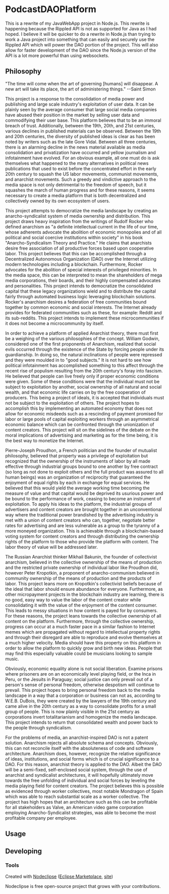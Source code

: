 # PodcastDAOPlatform
This is a rewrite of my JavaWebApp project in Node.js. This rewrite is happening because the Rippled API is not as supported for Java as I had hoped. I believe it will be quicker to do a rewrite in Node.js than trying to work a Java project into something that can easily and securely use the Rippled API which will power the DAO portion of the project. This will also allow for faster development of the DAO since the Node.js version of the API is a lot more powerful than using websockets.

## Philosophy
"The time will come when the art of governing [humans] will disappear. A new art will take its place, the art of administering things." --Saint Simon

This project is a response to the consolidation of media power and publishing and large scale industry's exploitation of user data. It can be plainly seen by the average consumer that large social media companies have abused their position in the market by selling user data and commodifying their user base. This platform believes that to be an immoral breach of trust. Additionally, between the 19th, 20th, and 21st centuries, various declines in published materials can be observed. Between the 19th and 20th centuries, the diversity of published ideas is clear as has been noted by writers such as the late Gore Vidal. Between all three centuries, there is an alarming decline in the news material available as media consolidation and privatization have occurred and yellow journalism and infotainment have evolved. For an obvious example, all one must do is ask themselves what happened to the many alternatives in political news publications that used to exist before the concentrated effort in the early 20th century to squash the US labor movements, communist movements, and anarchist movements. Such a greedy and vindictive approach to the media space is not only detrimental to the freedom of speech, but it squashes the march of human progress and for these reasons, it seems necessary to create a media platform that is both decentralized and collectively owned by its own ecosystem of users.

This project attempts to democratize the media landscape by creating an anarcho-syndicalist system of media ownership and distribution. This project draws heavy inspiration from the writings of Rudolf Rocker who defined anarchism as "a definite intellectual current in the life of our time, whose adherents advocate the abolition of economic monopolies and of all political and social coercive institutions within society" in his book "Anarcho-Syndicalism Theory and Practice." He claims that anarchists desire free association of all productive forces based upon cooperative labor. This project believes that this can be accomplished through a Decentralized Autonomous Organization (DAO) over the Internet utilizing modern technologies including a blockchain. Furthermore, Rocker advocates for the abolition of special interests of privileged minorities. In the media space, this can be interpreted to mean the shareholders of mega media corporations, their boards, and their highly compensated advocates and personalities. This project intends to democratize the consolidated capital that these legacy organizations wield and to distribute the capital fairly through automated business logic leveraging blockchain solutions. Rocker's anarchism desires a federation of free communities bound together by common economic and social interests. The Internet already provides for federated communities such as these, for example: Reddit and its sub-reddits. This project intends to implement these microcommunities if it does not become a microcommunity by itself.

In order to achieve a platform of applied Anarchist theory, there must first be a weighing of the various philosophies of the concept. William Godwin, considered one of the first proponents of Anarchism, realized that social evils occurred through the existence of the State by forcing people under its guardianship. In doing so, the natural inclinations of people were repressed and they were moulded in to "good subjects." It is not hard to see how political infotainment has accomplished something to this affect through the recent rise of populism resulting from the 20th century's foray into fascism. He believed that people can live freely only if proper economic conditions were given. Some of these conditions were that the individual must not be subject to exploitation by another, social ownership of all natural and social wealth, and that economic life carries on by the free cooperation of producers. This being a project of ideals, it is accepted that individuals must not be subject to the exploitation of others. The project hopes to accomplish this by implementing an automated economy that does not allow for economic misdeeds such as a rescinding of payment promised for labor or large pools of capital exploiting workers through an asymmetrical economic balance which can be confronted through the unionization of content creators. This project will sit on the sidelines of the debate on the moral implications of advertising and marketing as for the time being, it is the best way to monetize the Internet.

Pierre-Joseph Proudhon, a French politician and the founder of mutualist philosophy, believed that property was a privilege of exploitation but recognized that the ownership of the instruments of labor by all made effective through industrial groups bound to one another by free contract (so long as not done to exploit others and the full product was assured to all human beings) was an organization of reciprocity that guaranteed the enjoyment of equal rights by each in exchange for equal services. He believed that this would yield the average working time becoming the measure of value and that capital would be deprived its usurious power and be bound to the performance of work, ceasing to become an instrument of exploitation. To apply his ideas to the platform, the industrial groups of advertisers and content creators are brought together in an unconventional way where the traditional power brandished by the advertising industry is met with a union of content creators who can, together, negotiate better rates for advertising and are less vulnerable as a group to the tyranny of a more moneyed organization. This is achievable through a blockchain-based voting system for content creators and through distributing the ownership rights of the platform to those who provide the platform with content. The labor theory of value will be addressed later.

The Russian Anarchist thinker Mikhail Bakunin, the founder of collectivist anarchism, believed in the collective ownership of the means of production and the restricted private ownership of individual labor like Proudhon did, however Peter Kropotkin, a proponent of anarcho-communism believed in community ownership of the means of production and the products of labor. This project leans more on Kropotkin's collectivist beliefs because of the ideal that labor should ensure abundance for everyone. Furthermore, as other micropayment projects in the blockchain industry are learning, there is no good, easy way to value the labor of the content creator while consolidating it with the value of the enjoyment of the content consumer. This leads to messy situations in how content is payed for by consumers. For these reasons, the project leans towards the collective ownership of all content on the platform. Furthermore, through the collective ownership, progress can occur at a much faster pace in a similar fashion to Internet memes which are propagated without regard to intellectual property rights and through their disregard are able to reproduce and evolve themselves at a much higher velocity. Media should have this property on this platform in order to allow the platform to quickly grow and birth new ideas. People that may find this especially valuable could be musicians looking to sample music.

Obviously, economic equality alone is not social liberation. Examine prisons where prisoners are on an economically level playing field, or the Inca in Peru, or the Jesuits in Paraguay; social justice can only prevail out of a person's sense of personal freedom, otherwise despotism will continue to prevail. This project hopes to bring personal freedom back to the media landscape in a way that a corporation or business can not as, according to W.E.B. DuBois, they were created by the lawyers of the 19th century and came alive in the 20th century as a way to consolidate profits for a small group of people. This is now plainly visible in the 21st century as corporations invert totalitarianism and homogenize the media landscape. This project intends to return that consolidated wealth and power back to the people through syndicalism.

For the problems of media, an anarchist-inspired DAO is not a patent solution. Anarchism rejects all absolute schema and concepts. Obviously, this can not reconcile itself with the absoluteness of code and software architecture. Anarchism does, however, recognize the relative significance of ideas, institutions, and social forms which is of crucial significance to a DAO. For this reason, anarchist theory is applied to the DAO. Albeit the DAO will be a semi-fixed, self-enclosed social system, through the use of anarchist and syndicalist architectures, it will hopefully ultimately move towards the free unfolding of individual and social forces by leveling the media playing field for content creators. The project believes this is possible as evidenced through worker collectives, most notable Mondragon of Spain which was able to reach substantial scale as a worker collective. The project has high hopes that an architecture such as this can be profitable for all stakeholders as Valve, an American video game corporation employing Anarcho-Syndicalist strategies, was able to become the most profitable company per employee.

## Usage



## Developing



### Tools

Created with [Nodeclipse](https://github.com/Nodeclipse/nodeclipse-1)
 ([Eclipse Marketplace](http://marketplace.eclipse.org/content/nodeclipse), [site](http://www.nodeclipse.org))   

Nodeclipse is free open-source project that grows with your contributions.

